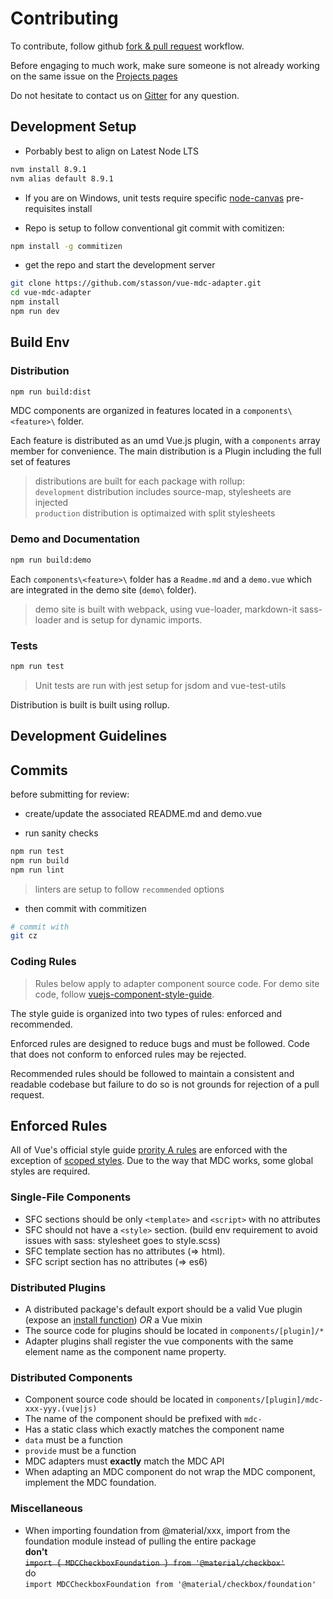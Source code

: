 # Contributing

To contribute, follow github [fork & pull request](https://guides.github.com/activities/forking/) workflow.

Before engaging to much work, make sure someone is not already working on the same issue on the [Projects pages](https://github.com/stasson/vue-mdc-adapter/projects)  

Do not hesitate to contact us on [Gitter](https://gitter.im/vue-mdc-adapter/Lobby?utm_source=badge&utm_medium=badge&utm_campaign=pr-badge&utm_content=badge) for any question.

## Development Setup

- Porbably best to align on Latest Node LTS

```bash
nvm install 8.9.1
nvm alias default 8.9.1
```

- If you are on Windows, unit tests require specific [node-canvas](https://github.com/Automattic/node-canvas/wiki/Installation---Windows) pre-requisites install

- Repo is setup to follow conventional git commit with comitizen:

```bash
npm install -g commitizen
```

- get the repo and start the development server

```bash
git clone https://github.com/stasson/vue-mdc-adapter.git
cd vue-mdc-adapter
npm install
npm run dev
```

## Build Env

### Distribution

```bash
npm run build:dist
```

MDC components are organized in features located in a `components\<feature>\` folder.

Each feature is distributed as an umd Vue.js plugin, with a `components` array member for convenience. The main distribution is a Plugin including the full set of features

> distributions are built for each package with rollup:  
> `development` distribution includes source-map, stylesheets are injected  
> `production` distribution is optimaized with split stylesheets  

### Demo and Documentation

```bash
npm run build:demo
```

Each `components\<feature>\` folder has a `Readme.md` and a `demo.vue` which are integrated in the demo site (`demo\` folder).

> demo site is built with webpack, using vue-loader, markdown-it sass-loader and is setup for dynamic imports. 

### Tests

```bash
npm run test
```

> Unit tests are run with jest setup for jsdom and vue-test-utils

Distribution is built is built using rollup. 

## Development Guidelines

## Commits

before submitting for review:

- create/update the associated README.md and demo.vue

- run sanity checks

```bash
npm run test
npm run build
npm run lint
```

> linters are setup to follow `recommended` options

- then commit with commitizen

```bash
# commit with
git cz
```

### Coding Rules

> Rules below apply to adapter component source code. For demo site code, follow  [vuejs-component-style-guide](https://pablohpsilva.github.io/vuejs-component-style-guide/#/).

The style guide is organized into two types of rules: enforced and recommended.

Enforced rules are designed to reduce bugs and must be followed. Code that does not conform to enforced rules may be rejected.

Recommended rules should be followed to maintain a consistent and readable codebase but failure to do so is not grounds for rejection of a pull request.

## Enforced Rules

All of Vue's official style guide [prority A rules](https://vuejs.org/v2/style-guide/#Priority-A-Rules-Essential-Error-Prevention) are enforced with the exception of [scoped styles](https://vuejs.org/v2/style-guide/#Component-style-scoping-essential). Due to the way that MDC works, some global styles are required.

### Single-File Components

  - SFC sections should be only `<template>` and `<script>` with no attributes
  - SFC should not have a `<style>` section. (build env requirement to avoid issues with sass: stylesheet goes to style.scss)
  - SFC template section has no attributes (=> html).
  - SFC script section has no attributes (=> es6)

### Distributed Plugins

  - A distributed package's default export should be a valid Vue plugin (expose an [install function](https://vuejs.org/v2/guide/plugins.html#Writing-a-Plugin)) *OR* a Vue mixin
  - The source code for plugins should be located in `components/[plugin]/*`
  - Adapter plugins shall register the vue components with the same element name as the component name property.

### Distributed Components

  - Component source code should be located in `components/[plugin]/mdc-xxx-yyy.(vue|js)`
  - The name of the component should be prefixed with `mdc-`
  - Has a static class which exactly matches the component name
  - `data` must be a function
  - `provide` must be a function
  - MDC adapters must **exactly** match the MDC API
  - When adapting an MDC component do not wrap the MDC component, implement the MDC foundation.

### Miscellaneous

  - When importing foundation from @material/xxx, import from the foundation module instead of pulling the entire package  
    __don't__  
    ~~`import { MDCCheckboxFoundation } from '@material/checkbox'`~~    
    do  
    `import MDCCheckboxFoundation from '@material/checkbox/foundation'`
